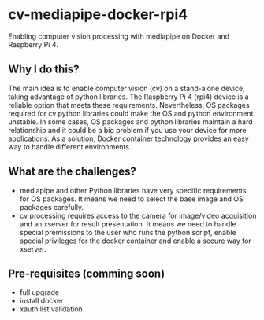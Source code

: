 # cv-mediapipe-docker-rpi4
Enabling computer vision processing with mediapipe on Docker and Raspberry Pi 4.

## Why I do this?
The main idea is to enable computer vision (cv) on a stand-alone device, taking advantage of python libraries. The Raspberry Pi 4 (rpi4) device is a reliable option that meets these requirements. Nevertheless, OS packages required for cv python libraries could make the OS and python environment unstable. In some cases, OS packages and python libraries maintain a hard relationship and it could be a big problem if you use your device for more applications. As a solution, Docker container technology provides an easy way to handle different environments.

## What are the challenges?
- mediapipe and other Python libraries have very specific requirements for OS packages. It means we need to select the base image and OS packages carefully.
- cv processing requires access to the camera for image/video acquisition and an xserver for result presentation. It means we need to handle special premissions to the user who runs the python script, enable special privileges for the docker container and enable a secure way for xserver.

## Pre-requisites (comming soon)
- full upgrade
- install docker
- xauth list validation
